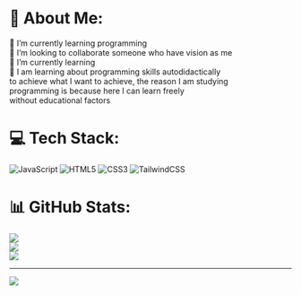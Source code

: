 # 💫 About Me:
🔭 I’m currently learning programming<br>👯 I’m looking to collaborate someone who have vision as me<br>🌱 I’m currently learning<br>💬 I am learning about programming skills autodidactically <br>to achieve what I want to achieve, the reason I am studying <br>programming is because here I can learn freely <br>without educational factors<br>


# 💻 Tech Stack:
![JavaScript](https://img.shields.io/badge/javascript-%23323330.svg?style=for-the-badge&logo=javascript&logoColor=%23F7DF1E) ![HTML5](https://img.shields.io/badge/html5-%23E34F26.svg?style=for-the-badge&logo=html5&logoColor=white) ![CSS3](https://img.shields.io/badge/css3-%231572B6.svg?style=for-the-badge&logo=css3&logoColor=white) ![TailwindCSS](https://img.shields.io/badge/tailwindcss-%2338B2AC.svg?style=for-the-badge&logo=tailwind-css&logoColor=white)
# 📊 GitHub Stats:
![](https://github-readme-stats.vercel.app/api?username=Guntyoo&theme=dark&hide_border=false&include_all_commits=false&count_private=false)<br/>
![](https://github-readme-streak-stats.herokuapp.com/?user=Guntyoo&theme=dark&hide_border=false)<br/>
![](https://github-readme-stats.vercel.app/api/top-langs/?username=Guntyoo&theme=dark&hide_border=false&include_all_commits=false&count_private=false&layout=compact)

---
[![](https://visitcount.itsvg.in/api?id=Guntyoo&icon=0&color=0)](https://visitcount.itsvg.in)

<!-- Proudly created with GPRM ( https://gprm.itsvg.in ) -->
